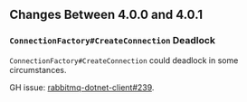 ## Changes Between 4.0.0 and 4.0.1

### `ConnectionFactory#CreateConnection` Deadlock

`ConnectionFactory#CreateConnection` could deadlock in some circumstances.

GH issue: [rabbitmq-dotnet-client#239](https://github.com/rabbitmq/rabbitmq-dotnet-client/issues/239).
